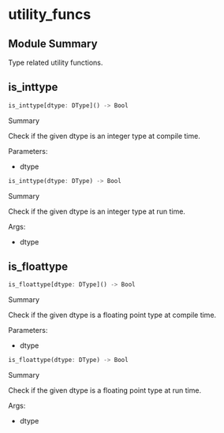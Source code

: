 



# utility_funcs

##  Module Summary
  
Type related utility functions.
## is_inttype


```rust
is_inttype[dtype: DType]() -> Bool
```  
Summary  
  
Check if the given dtype is an integer type at compile time.  
  
Parameters:  

- dtype


```rust
is_inttype(dtype: DType) -> Bool
```  
Summary  
  
Check if the given dtype is an integer type at run time.  
  
Args:  

- dtype

## is_floattype


```rust
is_floattype[dtype: DType]() -> Bool
```  
Summary  
  
Check if the given dtype is a floating point type at compile time.  
  
Parameters:  

- dtype


```rust
is_floattype(dtype: DType) -> Bool
```  
Summary  
  
Check if the given dtype is a floating point type at run time.  
  
Args:  

- dtype
